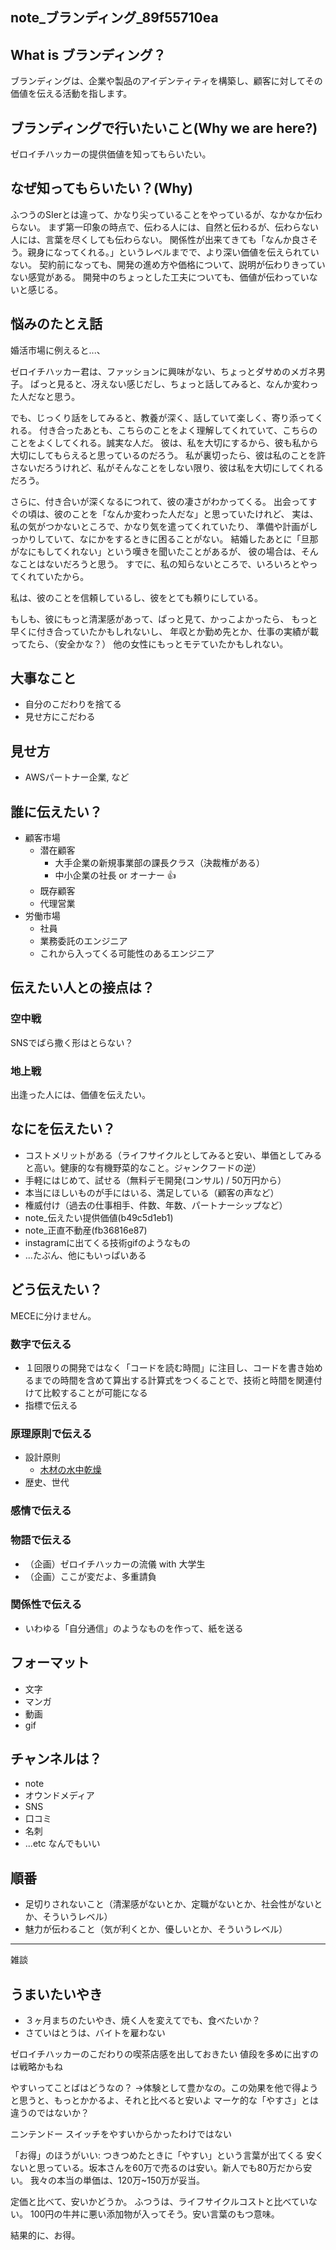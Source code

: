 note_ブランディング_89f55710ea
---

## What is ブランディング？
ブランディングは、企業や製品のアイデンティティを構築し、顧客に対してその価値を伝える活動を指します。

## ブランディングで行いたいこと(Why we are here?)
ゼロイチハッカーの提供価値を知ってもらいたい。

## なぜ知ってもらいたい？(Why)
ふつうのSIerとは違って、かなり尖っていることをやっているが、なかなか伝わらない。
まず第一印象の時点で、伝わる人には、自然と伝わるが、伝わらない人には、言葉を尽くしても伝わらない。
関係性が出来てきても「なんか良さそう。親身になってくれる。」というレベルまでで、より深い価値を伝えられていない。
契約前になっても、開発の進め方や価格について、説明が伝わりきっていない感覚がある。
開発中のちょっとした工夫についても、価値が伝わっていないと感じる。

## 悩みのたとえ話
婚活市場に例えると...、

ゼロイチハッカー君は、ファッションに興味がない、ちょっとダサめのメガネ男子。
ぱっと見ると、冴えない感じだし、ちょっと話してみると、なんか変わった人だなと思う。

でも、じっくり話をしてみると、教養が深く、話していて楽しく、寄り添ってくれる。
付き合ったあとも、こちらのことをよく理解してくれていて、こちらのことをよくしてくれる。誠実な人だ。
彼は、私を大切にするから、彼も私から大切にしてもらえると思っているのだろう。
私が裏切ったら、彼は私のことを許さないだろうけれど、私がそんなことをしない限り、彼は私を大切にしてくれるだろう。

さらに、付き合いが深くなるにつれて、彼の凄さがわかってくる。
出会ってすぐの頃は、彼のことを「なんか変わった人だな」と思っていたけれど、
実は、私の気がつかないところで、かなり気を遣ってくれていたり、
準備や計画がしっかりしていて、なにかをするときに困ることがない。
結婚したあとに「旦那がなにもしてくれない」という嘆きを聞いたことがあるが、
彼の場合は、そんなことはないだろうと思う。
すでに、私の知らないところで、いろいろとやってくれていたから。

私は、彼のことを信頼しているし、彼をとても頼りにしている。

もしも、彼にもっと清潔感があって、ぱっと見て、かっこよかったら、
もっと早くに付き合っていたかもしれないし、
年収とか勤め先とか、仕事の実績が載ってたら、（安全かな？）
他の女性にもっとモテていたかもしれない。

## 大事なこと
- 自分のこだわりを捨てる
- 見せ方にこだわる

## 見せ方
- AWSパートナー企業, など

## 誰に伝えたい？
- 顧客市場
  - 潜在顧客
    - 大手企業の新規事業部の課長クラス（決裁権がある）
    - 中小企業の社長 or オーナー 👍
  - 既存顧客
  - 代理営業
- 労働市場
  - 社員
  - 業務委託のエンジニア
  - これから入ってくる可能性のあるエンジニア

## 伝えたい人との接点は？
### 空中戦
SNSでばら撒く形はとらない？

### 地上戦
出逢った人には、価値を伝えたい。

## なにを伝えたい？
- コストメリットがある（ライフサイクルとしてみると安い、単価としてみると高い。健康的な有機野菜的なこと。ジャンクフードの逆）
- 手軽にはじめて、試せる（無料デモ開発(コンサル) / 50万円から）
- 本当にほしいものが手にはいる、満足している（顧客の声など）
- 権威付け（過去の仕事相手、件数、年数、パートナーシップなど）
- note_伝えたい提供価値(b49c5d1eb1)
- note_正直不動産(fb36816e87)
- instagramに出てくる技術gifのようなもの
- ...たぶん、他にもいっぱいある

## どう伝えたい？
MECEに分けません。
### 数字で伝える
- １回限りの開発ではなく「コードを読む時間」に注目し、コードを書き始めるまでの時間を含めて算出する計算式をつくることで、技術と時間を関連付けて比較することが可能になる
- 指標で伝える
### 原理原則で伝える
- 設計原則
  - [木材の水中乾燥](https://meiboku-lab.com/meister/article29/)
- 歴史、世代
### 感情で伝える
### 物語で伝える
- （企画）ゼロイチハッカーの流儀 with 大学生
- （企画）ここが変だよ、多重請負
### 関係性で伝える
- いわゆる「自分通信」のようなものを作って、紙を送る

## フォーマット
- 文字
- マンガ
- 動画
- gif


## チャンネルは？
- note
- オウンドメディア
- SNS
- 口コミ
- 名刺
- ...etc
なんでもいい

## 順番
- 足切りされないこと（清潔感がないとか、定職がないとか、社会性がないとか、そういうレベル）
- 魅力が伝わること（気が利くとか、優しいとか、そういうレベル）

---
雑談
## うまいたいやき
- ３ヶ月まちのたいやき、焼く人を変えてでも、食べたいか？
- さていはとうは、バイトを雇わない

ゼロイチハッカーのこだわりの喫茶店感を出しておきたい
値段を多めに出すのは戦略かもね

やすいってことばはどうなの？
→体験として豊かなの。この効果を他で得ようと思うと、もっとかかるよ、それと比べると安いよ
マーケ的な「やすさ」とは違うのではないか？

ニンテンドー スイッチをやすいからかったわけではない

「お得」のほうがいい: つきつめたときに「やすい」という言葉が出てくる
安くないと思っている。坂本さんを60万で売るのは安い。新人でも80万だから安い。
我々の本当の単価は、120万~150万が妥当。

定価と比べて、安いかどうか。
ふつうは、ライフサイクルコストと比べていない。
100円の牛丼に悪い添加物が入ってそう。安い言葉のもつ意味。

結果的に、お得。

